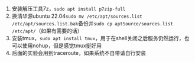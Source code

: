 1. 安装解压工具7z，`sudo apt install p7zip-full`
2. 换清华源ubuntu 22.04`sudo mv /etc/apt/sources.list /etc/apt/sources.list.bak`备份并`sudo cp aptSource/sources.list /etc/apt/`（如果有需要的话）
3. 安装tmux，`sudo apt install tmux`，用于在shell关闭之后服务仍然运行，也可以使用nohup，但是感觉tmux挺好用
4. 后面的实验会用到traceroute，如果系统不自带请自行安装